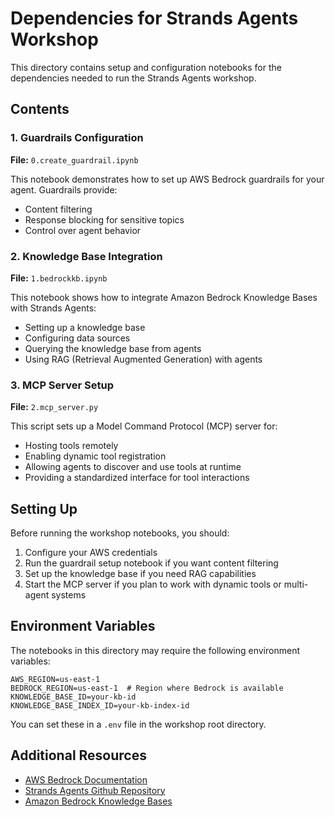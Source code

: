 # Dependencies for Strands Agents Workshop

This directory contains setup and configuration notebooks for the dependencies needed to run the Strands Agents workshop.

## Contents

### 1. Guardrails Configuration
**File:** `0.create_guardrail.ipynb`

This notebook demonstrates how to set up AWS Bedrock guardrails for your agent. Guardrails provide:
- Content filtering
- Response blocking for sensitive topics
- Control over agent behavior

### 2. Knowledge Base Integration
**File:** `1.bedrockkb.ipynb`

This notebook shows how to integrate Amazon Bedrock Knowledge Bases with Strands Agents:
- Setting up a knowledge base
- Configuring data sources
- Querying the knowledge base from agents
- Using RAG (Retrieval Augmented Generation) with agents

### 3. MCP Server Setup
**File:** `2.mcp_server.py`

This script sets up a Model Command Protocol (MCP) server for:
- Hosting tools remotely
- Enabling dynamic tool registration
- Allowing agents to discover and use tools at runtime
- Providing a standardized interface for tool interactions

## Setting Up

Before running the workshop notebooks, you should:

1. Configure your AWS credentials
2. Run the guardrail setup notebook if you want content filtering
3. Set up the knowledge base if you need RAG capabilities
4. Start the MCP server if you plan to work with dynamic tools or multi-agent systems

## Environment Variables

The notebooks in this directory may require the following environment variables:

```
AWS_REGION=us-east-1
BEDROCK_REGION=us-east-1  # Region where Bedrock is available
KNOWLEDGE_BASE_ID=your-kb-id
KNOWLEDGE_BASE_INDEX_ID=your-kb-index-id
```

You can set these in a `.env` file in the workshop root directory.

## Additional Resources

- [AWS Bedrock Documentation](https://docs.aws.amazon.com/bedrock/)
- [Strands Agents Github Repository](https://github.com/strands-agents/sdk-python)
- [Amazon Bedrock Knowledge Bases](https://docs.aws.amazon.com/bedrock/latest/userguide/knowledge-base.html)